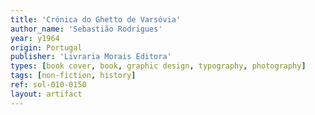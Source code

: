 ```yaml
---
title: 'Crónica do Ghetto de Varsóvia'
author_name: 'Sebastião Rodrigues'
year: y1964
origin: Portugal
publisher: 'Livraria Morais Editora'
types: [book cover, book, graphic design, typography, photography]
tags: [non-fiction, history]
ref: sol-010-0150
layout: artifact
---
```

